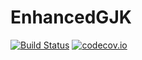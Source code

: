# EnhancedGJK

[![Build Status](https://travis-ci.org/rdeits/EnhancedGJK.jl.svg?branch=master)](https://travis-ci.org/rdeits/EnhancedGJK.jl)
[![codecov.io](http://codecov.io/github/rdeits/EnhancedGJK.jl/coverage.svg?branch=master)](http://codecov.io/github/rdeits/EnhancedGJK.jl?branch=master)
